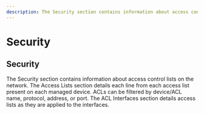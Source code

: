 ```yaml
---
description: The Security section contains information about access control lists on the network. The Access Lists section details each line from each access list...
---
```


# Security

## Security

The Security section contains information about access control lists on
the network. The Access Lists section details each line from each access
list present on each managed device. ACLs can be filtered by device/ACL
name, protocol, address, or port. The ACL Interfaces section details
access lists as they are applied to the interfaces.
